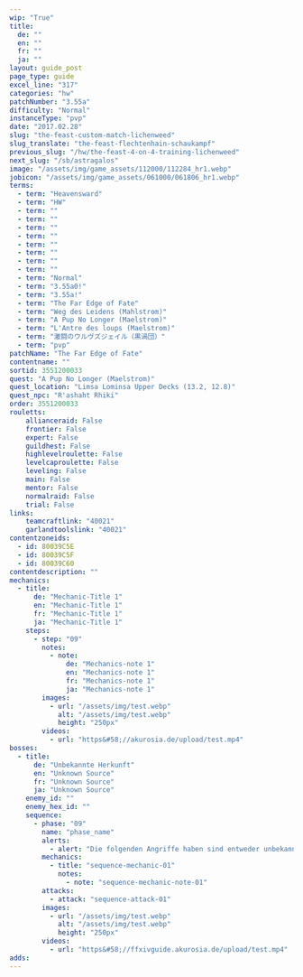 ```yaml
---
wip: "True"
title:
  de: ""
  en: ""
  fr: ""
  ja: ""
layout: guide_post
page_type: guide
excel_line: "317"
categories: "hw"
patchNumber: "3.55a"
difficulty: "Normal"
instanceType: "pvp"
date: "2017.02.28"
slug: "the-feast-custom-match-lichenweed"
slug_translate: "the-feast-flechtenhain-schaukampf"
previous_slug: "/hw/the-feast-4-on-4-training-lichenweed"
next_slug: "/sb/astragalos"
image: "/assets/img/game_assets/112000/112284_hr1.webp"
jobicon: "/assets/img/game_assets/061000/061806_hr1.webp"
terms:
  - term: "Heavensward"
  - term: "HW"
  - term: ""
  - term: ""
  - term: ""
  - term: ""
  - term: ""
  - term: ""
  - term: ""
  - term: ""
  - term: "Normal"
  - term: "3.55a0!"
  - term: "3.55a!"
  - term: "The Far Edge of Fate"
  - term: "Weg des Leidens (Mahlstrom)"
  - term: "A Pup No Longer (Maelstrom)"
  - term: "L'Antre des loups (Maelstrom)"
  - term: "激闘のウルヴズジェイル（黒渦団）"
  - term: "pvp"
patchName: "The Far Edge of Fate"
contentname: ""
sortid: 3551200033
quest: "A Pup No Longer (Maelstrom)"
quest_location: "Limsa Lominsa Upper Decks (13.2, 12.8)"
quest_npc: "R'ashaht Rhiki"
order: 3551200033
rouletts:
    allianceraid: False
    frontier: False
    expert: False
    guildhest: False
    highlevelroulette: False
    levelcaproulette: False
    leveling: False
    main: False
    mentor: False
    normalraid: False
    trial: False
links:
    teamcraftlink: "40021"
    garlandtoolslink: "40021"
contentzoneids:
  - id: 80039C5E
  - id: 80039C5F
  - id: 80039C60
contentdescription: ""
mechanics:
  - title:
      de: "Mechanic-Title 1"
      en: "Mechanic-Title 1"
      fr: "Mechanic-Title 1"
      ja: "Mechanic-Title 1"
    steps:
      - step: "09"
        notes:
          - note:
              de: "Mechanics-note 1"
              en: "Mechanics-note 1"
              fr: "Mechanics-note 1"
              ja: "Mechanics-note 1"
        images:
          - url: "/assets/img/test.webp"
            alt: "/assets/img/test.webp"
            height: "250px"
        videos:
          - url: "https&#58;//akurosia.de/upload/test.mp4"
bosses:
  - title:
      de: "Unbekannte Herkunft"
      en: "Unknown Source"
      fr: "Unknown Source"
      ja: "Unknown Source"
    enemy_id: ""
    enemy_hex_id: ""
    sequence:
      - phase: "09"
        name: "phase_name"
        alerts:
          - alert: "Die folgenden Angriffe haben sind entweder unbekannt oder haben keine klare Herkunft"
        mechanics:
          - title: "sequence-mechanic-01"
            notes:
              - note: "sequence-mechanic-note-01"
        attacks:
          - attack: "sequence-attack-01"
        images:
          - url: "/assets/img/test.webp"
            alt: "/assets/img/test.webp"
            height: "250px"
        videos:
          - url: "https&#58;//ffxivguide.akurosia.de/upload/test.mp4"
adds:
---
```

